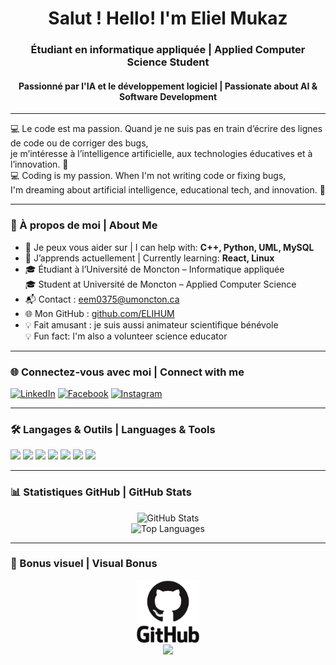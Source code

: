 

<!--
**ELIHUM/ELIHUM** is a ✨ _special_ ✨ repository because its `README.md` (this file) appears on your GitHub profile.

Here are some ideas to get you started:

- 🔭 I’m currently working on ...
- 🌱 I’m currently learning ...
- 👯 I’m looking to collaborate on ...
- 🤔 I’m looking for help with ...
- 💬 Ask me about ...
- 📫 How to reach me: ...
- 😄 Pronouns: ...
- ⚡ Fun fact: ...
-->
<h1 align="center">Salut ! Hello! I'm Eliel Mukaz</h1>
<h3 align="center">Étudiant en informatique appliquée | Applied Computer Science Student</h3>
<h4 align="center">Passionné par l'IA et le développement logiciel | Passionate about AI & Software Development</h4>

---

💻 Le code est ma passion. Quand je ne suis pas en train d’écrire des lignes de code ou de corriger des bugs,  
je m’intéresse à l’intelligence artificielle, aux technologies éducatives et à l’innovation. 🚀  
💻 Coding is my passion. When I'm not writing code or fixing bugs,  
I'm dreaming about artificial intelligence, educational tech, and innovation. 🚀

---

### 📌 À propos de moi | About Me

- 🔧 Je peux vous aider sur | I can help with: **C++, Python, UML, MySQL**
- 🌱 J’apprends actuellement | Currently learning: **React, Linux**
- 🎓 Étudiant à l’Université de Moncton – Informatique appliquée  
  🎓 Student at Université de Moncton – Applied Computer Science
- 📬 Contact : eem0375@umoncton.ca
- 🌐 Mon GitHub : [github.com/ELIHUM](https://github.com/ELIHUM)
- 💡 Fait amusant : je suis aussi animateur scientifique bénévole  
  💡 Fun fact: I'm also a volunteer science educator

---

### 🌐 Connectez-vous avec moi | Connect with me

[![LinkedIn](https://img.shields.io/badge/-LinkedIn-0077B5?style=for-the-badge&logo=linkedin&logoColor=white)](https://www.linkedin.com/in/eliel-mukaz-6370162b0)
[![Facebook](https://img.shields.io/badge/-Facebook-1877F2?style=for-the-badge&logo=facebook&logoColor=white)](https://www.facebook.com/share/150N1HTxtEE/?mibextid=WWXlfr)
[![Instagram](https://img.shields.io/badge/-Instagram-E4405F?style=for-the-badge&logo=instagram&logoColor=white)](https://instagram.com/)

---

### 🛠️ Langages & Outils | Languages & Tools

<p align="left">
  <img src="https://cdn.jsdelivr.net/gh/devicons/devicon/icons/python/python-original.svg" width="40" />
  <img src="https://cdn.jsdelivr.net/gh/devicons/devicon/icons/cplusplus/cplusplus-original.svg" width="40" />
  <img src="https://cdn.jsdelivr.net/gh/devicons/devicon/icons/mysql/mysql-original.svg" width="40" />
  <img src="https://cdn.jsdelivr.net/gh/devicons/devicon/icons/javascript/javascript-original.svg" width="40" />
  <img src="https://cdn.jsdelivr.net/gh/devicons/devicon/icons/react/react-original.svg" width="40" />
  <img src="https://cdn.jsdelivr.net/gh/devicons/devicon/icons/linux/linux-original.svg" width="40" />
  <img src="https://cdn.jsdelivr.net/gh/devicons/devicon/icons/docker/docker-original.svg" width="40" />
</p>

---

### 📊 Statistiques GitHub | GitHub Stats

<p align="center">
  <img src="https://github-readme-stats.vercel.app/api?username=ELIHUM&show_icons=true&theme=tokyonight" alt="GitHub Stats" />
  <br/>
  <img src="https://github-readme-stats.vercel.app/api/top-langs/?username=ELIHUM&layout=compact&theme=tokyonight" alt="Top Languages" />
</p>

---

### 🎨 Bonus visuel | Visual Bonus

<p align="center">
  <img src="https://raw.githubusercontent.com/devicons/devicon/master/icons/github/github-original-wordmark.svg" width="100" />
  <br/>
  <img src="https://cdn.dribbble.com/users/1162077/screenshots/3848914/media/7ed7d5ca074b48b328150e5a231e8d1b.gif" width="400"/>
</p>
